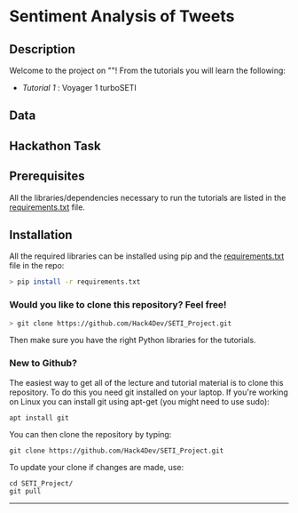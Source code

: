 # Sentiment Analysis of Tweets  

## Description

Welcome to the project on ""! From the tutorials you will learn the following:

- *Tutorial 1* : Voyager 1 turboSETI

## Data



## Hackathon Task



## Prerequisites

All the libraries/dependencies necessary to run the tutorials are listed in the [requirements.txt](@) file.


## Installation

All the required libraries can be installed using pip and the [requirements.txt](@) file in the repo:

```bash
> pip install -r requirements.txt
```

### Would you like to clone this repository? Feel free!

```bash
> git clone https://github.com/Hack4Dev/SETI_Project.git
```

Then make sure you have the right Python libraries for the tutorials. 


### New to Github?

The easiest way to get all of the lecture and tutorial material is to clone this repository. To do this you need git installed on your laptop. If you're working on Linux you can install git using apt-get (you might need to use sudo):

```
apt install git
```

You can then clone the repository by typing:

```
git clone https://github.com/Hack4Dev/SETI_Project.git
```

To update your clone if changes are made, use:

```
cd SETI_Project/
git pull
```

-----
